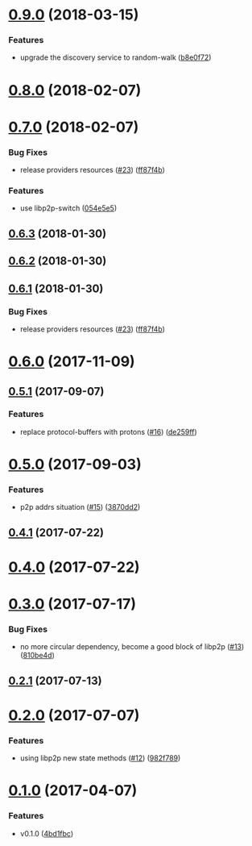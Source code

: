 <a name="0.9.0"></a>
# [0.9.0](https://github.com/libp2p/js-libp2p-kad-dht/compare/v0.8.0...v0.9.0) (2018-03-15)


### Features

* upgrade the discovery service to random-walk ([b8e0f72](https://github.com/libp2p/js-libp2p-kad-dht/commit/b8e0f72))



<a name="0.8.0"></a>
# [0.8.0](https://github.com/libp2p/js-libp2p-kad-dht/compare/v0.7.0...v0.8.0) (2018-02-07)



<a name="0.7.0"></a>
# [0.7.0](https://github.com/libp2p/js-libp2p-kad-dht/compare/v0.6.0...v0.7.0) (2018-02-07)


### Bug Fixes

* release providers resources ([#23](https://github.com/libp2p/js-libp2p-kad-dht/issues/23)) ([ff87f4b](https://github.com/libp2p/js-libp2p-kad-dht/commit/ff87f4b))


### Features

* use libp2p-switch ([054e5e5](https://github.com/libp2p/js-libp2p-kad-dht/commit/054e5e5))



<a name="0.6.3"></a>
## [0.6.3](https://github.com/libp2p/js-libp2p-kad-dht/compare/v0.6.2...v0.6.3) (2018-01-30)



<a name="0.6.2"></a>
## [0.6.2](https://github.com/libp2p/js-libp2p-kad-dht/compare/v0.6.1...v0.6.2) (2018-01-30)



<a name="0.6.1"></a>
## [0.6.1](https://github.com/libp2p/js-libp2p-kad-dht/compare/v0.6.0...v0.6.1) (2018-01-30)


### Bug Fixes

* release providers resources ([#23](https://github.com/libp2p/js-libp2p-kad-dht/issues/23)) ([ff87f4b](https://github.com/libp2p/js-libp2p-kad-dht/commit/ff87f4b))



<a name="0.6.0"></a>
# [0.6.0](https://github.com/libp2p/js-libp2p-kad-dht/compare/v0.5.1...v0.6.0) (2017-11-09)



<a name="0.5.1"></a>
## [0.5.1](https://github.com/libp2p/js-libp2p-kad-dht/compare/v0.5.0...v0.5.1) (2017-09-07)


### Features

* replace protocol-buffers with protons ([#16](https://github.com/libp2p/js-libp2p-kad-dht/issues/16)) ([de259ff](https://github.com/libp2p/js-libp2p-kad-dht/commit/de259ff))



<a name="0.5.0"></a>
# [0.5.0](https://github.com/libp2p/js-libp2p-kad-dht/compare/v0.4.1...v0.5.0) (2017-09-03)


### Features

* p2p addrs situation ([#15](https://github.com/libp2p/js-libp2p-kad-dht/issues/15)) ([3870dd2](https://github.com/libp2p/js-libp2p-kad-dht/commit/3870dd2))



<a name="0.4.1"></a>
## [0.4.1](https://github.com/libp2p/js-libp2p-kad-dht/compare/v0.4.0...v0.4.1) (2017-07-22)



<a name="0.4.0"></a>
# [0.4.0](https://github.com/libp2p/js-libp2p-kad-dht/compare/v0.3.0...v0.4.0) (2017-07-22)



<a name="0.3.0"></a>
# [0.3.0](https://github.com/libp2p/js-libp2p-kad-dht/compare/v0.2.1...v0.3.0) (2017-07-17)


### Bug Fixes

* no more circular dependency, become a good block of libp2p ([#13](https://github.com/libp2p/js-libp2p-kad-dht/issues/13)) ([810be4d](https://github.com/libp2p/js-libp2p-kad-dht/commit/810be4d))



<a name="0.2.1"></a>
## [0.2.1](https://github.com/libp2p/js-libp2p-kad-dht/compare/v0.2.0...v0.2.1) (2017-07-13)



<a name="0.2.0"></a>
# [0.2.0](https://github.com/libp2p/js-libp2p-kad-dht/compare/v0.1.0...v0.2.0) (2017-07-07)


### Features

* using libp2p new state methods ([#12](https://github.com/libp2p/js-libp2p-kad-dht/issues/12)) ([982f789](https://github.com/libp2p/js-libp2p-kad-dht/commit/982f789))



<a name="0.1.0"></a>
# [0.1.0](https://github.com/libp2p/js-libp2p-kad-dht/compare/4bd1fbc...v0.1.0) (2017-04-07)


### Features

* v0.1.0 ([4bd1fbc](https://github.com/libp2p/js-libp2p-kad-dht/commit/4bd1fbc))



